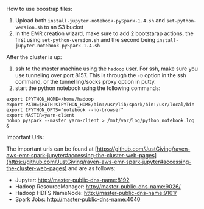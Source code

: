 How to use boostrap files:

1. Upload both `install-jupyter-notebook-pySpark-1.4.sh` and `set-python-version.sh` to an S3 bucket
2. In the EMR creation wizard, make sure to add 2 bootstarap actions, the first using `set-python-version.sh` and the second being `install-jupyter-notebook-pySpark-1.4.sh`


After the cluster is up:

1. ssh to the master machine using the `hadoop` user. For ssh, make sure you use tunneling over port 8157. This is through the `-D` option in the ssh command, or the tunnelling/socks proxy option in putty.
2. start the python notebook using the following commands:
```
export IPYTHON_HOME=/home/hadoop
export PATH=$PATH:$IPYTHON_HOME/bin:/usr/lib/spark/bin:/usr/local/bin
export IPYTHON_OPTS="notebook --no-browser"
export MASTER=yarn-client
nohup pyspark --master yarn-client > /mnt/var/log/python_notebook.log &
```

Important Urls:

The important urls can be found at [https://github.com/JustGiving/raven-aws-emr-spark-jupyter#accessing-the-cluster-web-pages](https://github.com/JustGiving/raven-aws-emr-spark-jupyter#accessing-the-cluster-web-pages) and are as follows:

- Jupyter: [http://master-public-dns-name:8192](http://master-public-dns-name:8192)
- Hadoop ResourceManager: [http://master-public-dns-name:9026/](http://master-public-dns-name:9026/)
- Hadoop HDFS NameNode: [http://master-public-dns-name:9101/](http://master-public-dns-name:9101/)
- Spark Jobs: [http://master-public-dns-name:4040](http://master-public-dns-name:4040)



